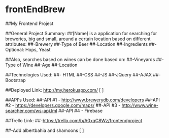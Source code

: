 # frontEndBrew

##My Frontend Project

##General Project Summary:
##[Name] is a application for searching for breweries, big and small, around a certain location based on different attributes:
##-Brewery
##-Type of Beer
##-Location
##-Ingredients
##-Optional: Hops, Yeast

##Also, searches based on wines can be done based on:
##-Vineyards
##-Type of Wine
##-Age
##-Location

##Technologies Used:
##- HTML
##-CSS
##-JS
##-JQuery
##-AJAX
##-Bootstrap

##Deployed Link:
http://my.herokuapp.com/ [ ]

##API's Used:
##-API #1 - http://www.brewerydb.com/developers
##-API #2 - https://developers.google.com/maps/
##-API #3 - http://www.wine-searcher.com/ws-api.lml
##-API #4 - Firebase

##Trello Link:
##-https://trello.com/b/A0xqC8Wz/frontendproject

##-Add albertbahia and shamoons [ ]
